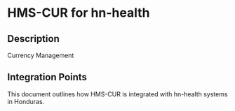 # HMS-CUR for hn-health

## Description

Currency Management

## Integration Points

This document outlines how HMS-CUR is integrated with hn-health systems in Honduras.
